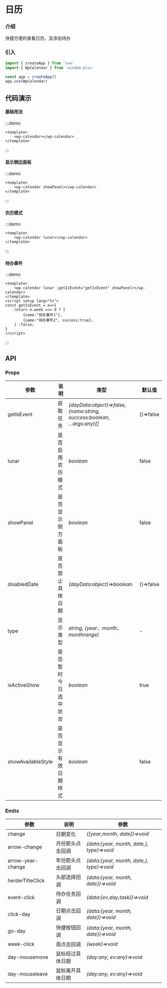 # 日历

### 介绍

快捷方便的查看日历，及添加待办

### 引入

```js
import { createApp } from 'vue'
import { WpCalendar } from 'wisdom-plus'

const app = createApp()
app.use(WpCalendar)
```

## 代码演示

#### 基础用法

:::demo

```vue
<template>
    <wp-calendar></wp-calendar>
</template>
```

:::

#### 显示侧边面板

:::demo

```vue
<template>
    <wp-calendar showPanel></wp-calendar>
</template>
```

:::

#### 农历模式

:::demo

```vue
<template>
    <wp-calendar lunar></wp-calendar>
</template>
```

:::

#### 待办事件

:::demo

```vue
<template>
    <wp-calendar lunar :getIsEvent="getIsEvent" showPanel></wp-calendar>
</template>
<script setup lang="ts">
const getIsEvent = e=>{
    return e.week === 0 ? [
        {name:"待办事件1"},
        {name:"待办事件2", success:true},
    ] :false;
}
</script>
```

:::

## API

### Props

| 参数           | 说明         | 类型                                                                      | 默认值       |
|--------------|------------|-------------------------------------------------------------------------|-----------|
| getIsEvent      | 获取任务       | _(dayData:object)=>false,{name:string, success:boolean, ...args:any}[]_ | ()=>false |
| lunar      | 是否启用农历模式   | _boolean_                                                               | false     |
| showPanel      | 是否显示侧方面板   | _boolean_                                                               | false     |
| disabledDate      | 是否禁止具体日期   | _(dayData:object)=>boolean_                                             | ()=>false |
| type      | 显示类型       | _string, (year、month、monthrange)_                                                 | -         |
| isActiveShow      | 是否暂时今日选中状态 | _boolean_                                                               | true      |
| showAvailableStyle      | 是否显示有效日期样式 | _boolean_                                                               | false     |

### Emits

|  参数   | 说明 | 参数         |
|-----|--|------------|
|  change   | 日期变化 | _([year,month, date])=>void_ |
|  arrow-change   | 月份箭头点击回调 | _(data:{year, month, date,}, type)=>void_ |
|  arrow-year-change   | 年份箭头点击回调 | _(data:{year, month, date,}, type)=>void_ |
|  herderTitleClick   | 头部选择回调 | _(data:{year, month, date})=>void_ |
|  event-click   | 待办任务回调 | _(data:{ev,day,task})=>void_ |
|  click-day   | 日期点击回调 | _(data:{year, month, date})=>void_ |
|  go-day   | 快捷按钮回调 | _(data:{year, month, date})=>void_ |
|  week-click   | 周点击回调 | _(week)=>void_ |
|  day-mousemove   | 鼠标经过具体日期 | _(day:any, ev:any)=>void_ |
|  day-mouseleave   | 鼠标离开具体日期 | _(day:any, ev:any)=>void_ |
